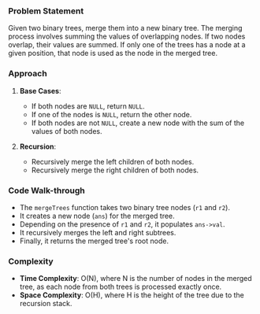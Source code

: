 ### Problem Statement
Given two binary trees, merge them into a new binary tree. The merging process involves summing the values of overlapping nodes. If two nodes overlap, their values are summed. If only one of the trees has a node at a given position, that node is used as the node in the merged tree.

### Approach
1. **Base Cases**: 
   - If both nodes are `NULL`, return `NULL`.
   - If one of the nodes is `NULL`, return the other node.
   - If both nodes are not `NULL`, create a new node with the sum of the values of both nodes.

2. **Recursion**:
   - Recursively merge the left children of both nodes.
   - Recursively merge the right children of both nodes.

### Code Walk-through
- The `mergeTrees` function takes two binary tree nodes (`r1` and `r2`).
- It creates a new node (`ans`) for the merged tree.
- Depending on the presence of `r1` and `r2`, it populates `ans->val`.
- It recursively merges the left and right subtrees.
- Finally, it returns the merged tree's root node.

### Complexity
- **Time Complexity**: O(N), where N is the number of nodes in the merged tree, as each node from both trees is processed exactly once.
- **Space Complexity**: O(H), where H is the height of the tree due to the recursion stack.
